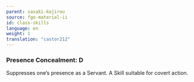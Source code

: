 ```yaml
---
parent: sasaki-kojirou
source: fgo-material-ii
id: class-skills
language: en
weight: 1
translation: "castor212"
---
```


### Presence Concealment: D

Suppresses one’s presence as a Servant. A Skill suitable for covert action.
